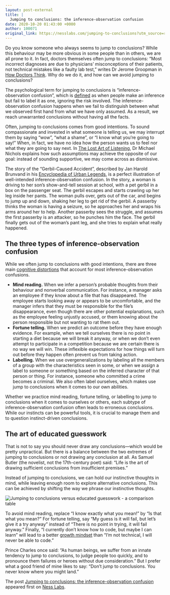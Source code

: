 ```yaml
---
layout: post-external
title: |
  Jumping to conclusions: the inference-observation confusion
date: 2020-10-20 01:43:00 +0000
author: 100071
original_link: https://nesslabs.com/jumping-to-conclusions?utm_source=rss&utm_medium=rss&utm_campaign=jumping-to-conclusions
---
```


Do you know someone who always seems to jump to conclusions? While this behaviour may be more obvious in some people than in others, we are all prone to it. In fact, doctors themselves often jump to conclusions: “Most incorrect diagnoses are due to physicians’ misconceptions of their patients, not technical mistakes like a faulty lab test,” writes Dr Jerome Groopman in [How Doctors Think](https://amzn.to/3kin6zW). Why do we do it, and how can we avoid jumping to conclusions?

The psychological term for jumping to conclusions is “inference-observation confusion”, which is [defined](https://www.questia.com/library/journal/1G1-375211794/awareness-and-action-a-general-semantics-approach) as when people make an inference but fail to label it as one, ignoring the risk involved. The inference-observation confusion happens when we fail to distinguish between what we observed first hand from what we have only assumed. As a result, we reach unwarranted conclusions without having all the facts.

Often, jumping to conclusions comes from good intentions. To sound compassionate and invested in what someone is telling us, we may interrupt them by saying “wow”, “what a shame”, or “I know what you’re going to say!” When, in fact, we have no idea how the person wants us to feel nor what they are going to say next. In [The Lost Art of Listening](https://amzn.to/3mbCL4n), Dr Michael Nichols explains how such assumptions may achieve the opposite of our goal: instead of sounding supportive, we may come across as dismissive.

The story of the “Gerbil-Caused Accident”, described by Jan Harold Brunvand in his [Encyclopedia of Urban Legends](https://amzn.to/3dMmD6D), is a perfect illustration of well-intended inference-observation confusion. In the story, a woman is driving to her son’s show-and-tell session at school, with a pet gerbil in a box on the passenger seat. The gerbil escapes and starts crawling up her leg inside her pants. The woman pulls over, gets out of the car, and begins to jump up and down, shaking her leg to get rid of the gerbil. A passerby thinks the woman is having a seizure, so he approaches her and wraps his arms around her to help. Another passerby sees the struggle, and assumes the first passerby is an attacker, so he punches him the face. The gerbil finally gets out of the woman’s pant leg, and she tries to explain what really happened.

## The three types of inference-observation confusion

While we often jump to conclusions with good intentions, there are three main [cognitive distortions](https://nesslabs.com/tag/cognitive-biases) that account for most inference-observation confusions.

- **Mind reading.** When we infer a person’s probable thoughts from their behaviour and nonverbal communication. For instance, a manager asks an employee if they know about a file that has disappeared. The employee starts looking away or appears to be uncomfortable, and the manager infers that they must be responsible for the file’s disappearance, even though there are other potential explanations, such as the employee feeling unjustly accused, or them knowing about the person responsible but not wanting to rat them out.
- **Fortune telling.** When we predict an outcome before they have enough evidence. For example, when we tell ourselves there is no point in starting a diet because we will break it anyway, or when we don’t even attempt to participate in a competition because we are certain there is no way we will win. These inflexible expectations for how things will turn out before they happen often prevent us from taking action.
- **Labelling.** When we use overgeneralizations by labeling all the members of a group with the characteristics seen in some, or when we assign a label to someone or something based on the inferred character of that person or thing. For instance, someone who committed a crime becomes a criminal. We also often label ourselves, which makes use jump to conclusions when it comes to our own abilities.

Whether we practice mind reading, fortune telling, or labelling to jump to conclusions when it comes to ourselves or others, each subtype of inference-observation confusion often leads to erroneous conclusions. While our instincts can be powerful tools, it is crucial to manage them and to question instinct-driven conclusions.

## The art of educated guesswork

That is not to say you should never draw any conclusions—which would be pretty unpractical. But there is a balance between the two extremes of jumping to conclusions or not drawing any conclusion at all. As Samuel Butler (the novelist, not the 17th-century poet) said: “Life is the art of drawing sufficient conclusions from insufficient premises.”

Instead of jumping to conclusions, we can hold our instinctive thoughts in mind, while leaving enough room to explore alternative conclusions. This can be achieved by shifting the way we phrase our instinctive thoughts.

![Jumping to conclusions versus educated guesswork - a comparison table](https://nesslabs.com/wp-content/uploads/2020/10/jumping-to-conclusion-table-1024x284.png)

To avoid mind reading, replace “I know exactly what you mean!” by “Is that what you mean?” For fortune telling, say “My guess is it will fail, but let’s give it a try anyway” instead of “There is no point in trying, it will fail anyway.” Finally, “I currently don’t know how to code, but maybe I can learn” will lead to a better [growth mindset](https://nesslabs.com/growth-mindset) than “I’m not technical, I will never be able to code.” 

Prince Charles once said: “As human beings, we suffer from an innate tendency to jump to conclusions, to judge people too quickly, and to pronounce them failures or heroes without due consideration.” But I prefer what a good friend of mine likes to say: “Don’t jump to conclusions. You never know where you might land.”

The post [Jumping to conclusions: the inference-observation confusion](https://nesslabs.com/jumping-to-conclusions) appeared first on [Ness Labs](https://nesslabs.com).
